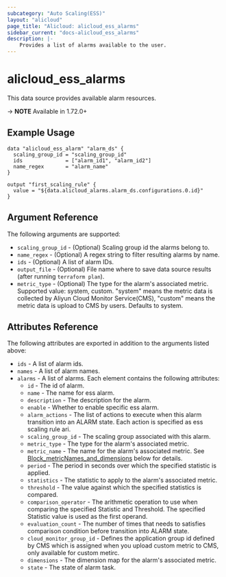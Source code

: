 ```yaml
---
subcategory: "Auto Scaling(ESS)"
layout: "alicloud"
page_title: "Alicloud: alicloud_ess_alarms"
sidebar_current: "docs-alicloud_ess_alarms"
description: |-
    Provides a list of alarms available to the user.
---
```


# alicloud_ess_alarms

This data source provides available alarm resources. 

-> **NOTE** Available in 1.72.0+

## Example Usage

```
data "alicloud_ess_alarm" "alarm_ds" {
  scaling_group_id = "scaling_group_id"
  ids              = ["alarm_id1", "alarm_id2"]
  name_regex       = "alarm_name"
}

output "first_scaling_rule" {
  value = "${data.alicloud_alarms.alarm_ds.configurations.0.id}"
}
```

## Argument Reference

The following arguments are supported:

* `scaling_group_id` - (Optional) Scaling group id the alarms belong to.
* `name_regex` - (Optional) A regex string to filter resulting alarms by name.
* `ids` - (Optional) A list of alarm IDs.
* `output_file` - (Optional) File name where to save data source results (after running `terraform plan`).
* `metric_type` - (Optional) The type for the alarm's associated metric. Supported value: system, custom. "system" means the metric data is collected by Aliyun Cloud Monitor Service(CMS), "custom" means the metric data is upload to CMS by users. Defaults to system.

## Attributes Reference

The following attributes are exported in addition to the arguments listed above:

* `ids` - A list of alarm ids.
* `names` - A list of alarm names.
* `alarms` - A list of alarms. Each element contains the following attributes:
  * `id` - The id of alarm.
  * `name` -  The name for ess alarm.
  * `description` -  The description for the alarm.
  * `enable` - Whether to enable specific ess alarm.
  * `alarm_actions` - The list of actions to execute when this alarm transition into an ALARM state. Each action is specified as ess scaling rule ari.
  * `scaling_group_id` -  The scaling group associated with this alarm.
  * `metric_type` -  The type for the alarm's associated metric. 
  * `metric_name` -  The name for the alarm's associated metric. See [Block_metricNames_and_dimensions](#block-metricnames_and_dimensions) below for details.
  * `period` -  The period in seconds over which the specified statistic is applied.
  * `statistics` -  The statistic to apply to the alarm's associated metric. 
  * `threshold` -  The value against which the specified statistics is compared.
  * `comparison_operator` -  The arithmetic operation to use when comparing the specified Statistic and Threshold. The specified Statistic value is used as the first operand. 
  * `evaluation_count` -  The number of times that needs to satisfies comparison condition before transition into ALARM state. 
  * `cloud_monitor_group_id` -  Defines the application group id defined by CMS which is assigned when you upload custom metric to CMS, only available for custom metirc.
  * `dimensions` -  The dimension map for the alarm's associated metric. 
  * `state` -  The state of alarm task. 
  
